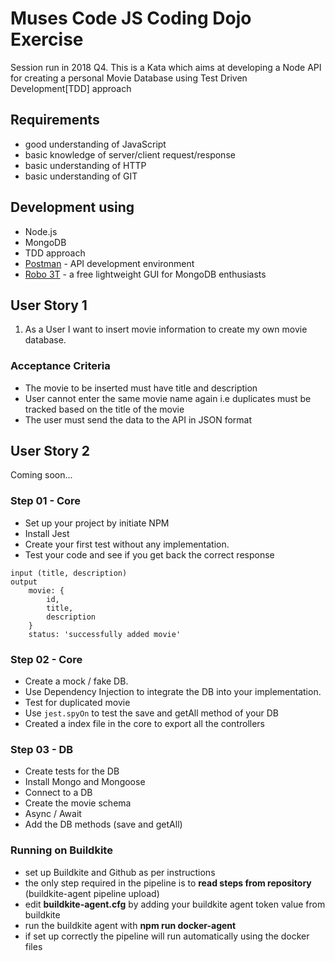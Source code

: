 # Muses Code JS Coding Dojo Exercise

Session run in 2018 Q4.
This is a Kata which aims at developing a Node API for creating a personal Movie Database using Test Driven Development[TDD] approach

## Requirements
- good understanding of JavaScript
- basic knowledge of server/client request/response
- basic understanding of HTTP
- basic understanding of GIT

## Development using
- Node.js
- MongoDB
- TDD approach
- [Postman](https://www.getpostman.com/) - API development environment
- [Robo 3T](https://robomongo.org/) - a free lightweight GUI for MongoDB enthusiasts


## User Story 1
1. As a User I want to insert movie information to create my own movie database.

### Acceptance Criteria
- The movie to be inserted must have title and description
- User cannot enter the same movie name again i.e duplicates must be tracked based on the title of the movie
- The user must send the data to the API in JSON format

## User Story 2
Coming soon...

### Step 01 - Core

- Set up your project by initiate NPM
- Install Jest
- Create your first test without any implementation.
- Test your code and see if you get back the correct response

```
input (title, description)
output
	movie: {
		id,
		title,
		description
	}
	status: 'successfully added movie'
```

### Step 02 - Core

- Create a mock / fake DB.
- Use Dependency Injection to integrate the DB into your implementation.
- Test for duplicated movie
- Use `jest.spyOn` to test the save and getAll method of your DB
- Created a index file in the core to export all the controllers


### Step 03 - DB

- Create tests for the DB
- Install Mongo and Mongoose
- Connect to a DB
- Create the movie schema
- Async / Await
- Add the DB methods (save and getAll)

### Running on Buildkite

- set up Buildkite and Github as per instructions
- the only step required in the pipeline is to **read steps from repository** (buildkite-agent pipeline upload)
- edit **buildkite-agent.cfg** by adding your buildkite agent token value from buildkite
- run the buildkite agent with **npm run docker-agent**
- if set up correctly the pipeline will run automatically using the docker files